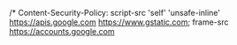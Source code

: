 /*
Content-Security-Policy: script-src 'self' 'unsafe-inline' https://apis.google.com https://www.gstatic.com; frame-src https://accounts.google.com
